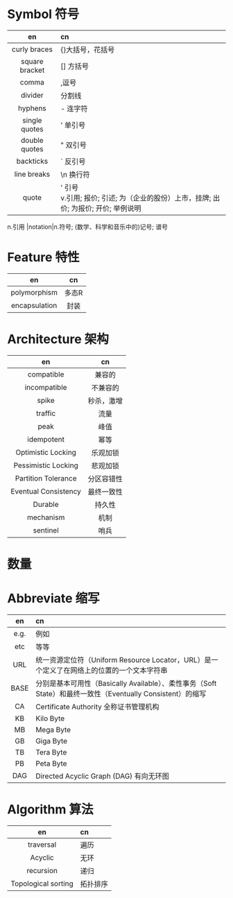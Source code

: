 # Symbol 符号
|en|cn
|:---:|:---|
|curly braces|{}大括号，花括号|
|square bracket|[] 方括号
|comma| ,逗号
|divider| 分割线  
|hyphens| - 连字符
|single quotes|' 单引号
|double quotes|" 双引号
|backticks|` 反引号
|line breaks|\n 换行符
|quote|' 引号  <br>v.引用; 报价; 引述; 为（企业的股份）上市，挂牌; 出价; 为报价; 开价; 举例说明
n.引用
|notation|n.符号; (数学、科学和音乐中的)记号; 谱号



# Feature 特性
|en|cn
|:---:|:---:|
|polymorphism| 多态R
|encapsulation| 封装

# Architecture 架构

|en|cn|
|:---:|:---:|
|compatible|兼容的   
|incompatible|不兼容的
|spike|秒杀，激增
|traffic| 流量
|peak|峰值
|idempotent| 幂等
|Optimistic Locking| 乐观加锁 
|Pessimistic Locking| 悲观加锁
|Partition Tolerance| 分区容错性
|Eventual Consistency|最终一致性
|Durable | 持久性
|mechanism|机制
|sentinel| 哨兵


# 数量


# Abbreviate 缩写
|en|cn|
|:---:|:---|
|e.g. | 例如
|etc | 等等
|URL| 统一资源定位符（Uniform Resource Locator，URL）是一个定义了在网络上的位置的一个文本字符串
|BASE| 分别是基本可用性（Basically Available）、柔性事务（Soft State）和最终一致性（Eventually Consistent）的缩写
|CA| Certificate Authority 全称证书管理机构
|KB|Kilo Byte
|MB|Mega Byte
|GB|Giga Byte
|TB|Tera Byte
|PB|Peta Byte
|DAG|Directed Acyclic Graph (DAG) 有向无环图


# Algorithm 算法
|en|cn|
|:---:|:---|
|traversal| 遍历
|Acyclic| 无环
|recursion|递归
|Topological sorting|拓扑排序